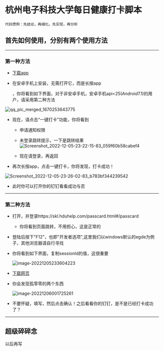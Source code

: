 #  杭州电子科技大学每日健康打卡脚本
```
代码惯例：先结论，再细化。先实现，再分析
```

## 首先如何使用，分别有两个使用方法

------



### 第一种方法

- [下载app](hduin-release.apk)
- 在安卓手机上安装，无需打开它，而是长按app

  [^无需长按]: 那是因为我注册了快捷方式，更加便捷

  ，你将看到如下界面，对于非安卓手机，安卓手机api<25(*Android*7.1)的用户，请采用第二种方法

  [^为何采用第二种]: 那是因为过老的安卓不支持这个新功能

  

![qq_pic_merged_1670253643775](image/qq_pic_merged_1670253643775.jpg)

- 现在，请点击“一键打卡”功能，你将看到

  - 申请通知权限

    [^为何要通知权限]: 告诉你打卡成功，所以拒绝也是无妨的

    

  - 未登录跳转提示，一下是跳转结果![Screenshot_2022-12-05-23-22-15-83_059f60b58cabef4](image/Screenshot_2022-12-05-23-22-15-83_059f60b58cabef4.jpg)

  - 现在请登录，再返回

    [^登录]: 这是杭电官网，我无法获取你的账号密码，但是打卡所需要的token是我必须获取的

    

- 再次长按app，点击一键打卡，你将发现，打卡成功！

![Screenshot_2022-12-05-23-26-02-83_b783bf344239542](image/Screenshot_2022-12-05-23-26-02-83_b783bf344239542.jpg)

- 此时你可以打开你的钉钉看看成功与否
------
### 第二种方法

- 打开，并登录https://skl.hduhelp.com/passcard.html#/passcard

  - 你将看到页面跳转，不用担心，这是正常的

- 登陆后按下"F12"，也即"开发者选项",这里我们以windows默认的egde为例子，其他浏览器请自行寻找

- 你将看到如下界面，复制sessionId的值，这很重要

  ![image-20221205233604223](image/image-20221205233604223.png)

-   [下载网页](index.html)

- 你会发现孤零零的两个东西

  ![image-20221206001725261](image/image-20221206001725261.png)

- 不要怀疑，填写，然后点击确认！之后看看你的钉钉，是不是已经打卡成功了？

------

## 超级碎碎念

以后再写